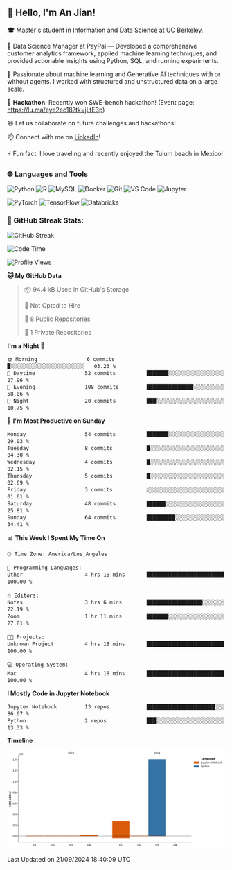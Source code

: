 ## 👋 Hello, I'm An Jian!

🎓 Master's student in Information and Data Science at UC Berkeley.

💼 Data Science Manager at PayPal — Developed a comprehensive customer analytics framework, applied machine learning techniques, and provided actionable insights using Python, SQL, and running experiments.

🌱 Passionate about machine learning and Generative AI techniques with or without agents. I worked with structured and unstructured data on a large scale.

👯 **Hackathon**: Recently won SWE-bench hackathon! (Event page: https://lu.ma/eye2ec18?tk=jLtE3p)

😄 Let us collaborate on future challenges and hackathons!

📫 Connect with me on [LinkedIn](https://www.linkedin.com/in/anne-dong-jian/)!

⚡ Fun fact: I love traveling and recently enjoyed the Tulum beach in Mexico!

### 🌐 Languages and Tools
![Python](https://img.shields.io/badge/-Python-3776AB?style=flat-square&logo=python&logoColor=white)
![R](https://img.shields.io/badge/-R-276DC3?style=flat-square&logo=r&logoColor=white)
![MySQL](https://img.shields.io/badge/-MySQL-4479A1?style=flat-square&logo=mysql&logoColor=white)
![Docker](https://img.shields.io/badge/-Docker-2496ED?style=flat-square&logo=docker&logoColor=white)
![Git](https://img.shields.io/badge/-Git-F05032?style=flat-square&logo=git&logoColor=white)
![VS Code](https://img.shields.io/badge/-Visual%20Studio%20Code-007ACC?style=flat-square&logo=visual-studio-code&logoColor=white)
![Jupyter](https://img.shields.io/badge/-Jupyter-F37626?style=flat-square&logo=jupyter&logoColor=white)

![PyTorch](https://img.shields.io/badge/-PyTorch-EE4C2C?style=flat-square&logo=pytorch&logoColor=white)
![TensorFlow](https://img.shields.io/badge/-TensorFlow-FF6F00?style=flat-square&logo=tensorflow&logoColor=white)
![Databricks](https://img.shields.io/badge/-Databricks-FF3621?style=flat-square&logo=databricks&logoColor=white)

### 🚀 GitHub Streak Stats:
![GitHub Streak](https://github-readme-streak-stats.herokuapp.com/?user=dojian&theme=dark)

<!--START_SECTION:waka-->
![Code Time](http://img.shields.io/badge/Code%20Time-10%20hrs%209%20mins-blue)

![Profile Views](http://img.shields.io/badge/Profile%20Views-11-blue)

**🐱 My GitHub Data** 

> 📦 94.4 kB Used in GitHub's Storage 
 > 
> 🚫 Not Opted to Hire
 > 
> 📜 8 Public Repositories 
 > 
> 🔑 1 Private Repositories 
 > 
**I'm a Night 🦉** 

```text
🌞 Morning                6 commits           █░░░░░░░░░░░░░░░░░░░░░░░░   03.23 % 
🌆 Daytime                52 commits          ███████░░░░░░░░░░░░░░░░░░   27.96 % 
🌃 Evening                108 commits         ███████████████░░░░░░░░░░   58.06 % 
🌙 Night                  20 commits          ███░░░░░░░░░░░░░░░░░░░░░░   10.75 % 
```
📅 **I'm Most Productive on Sunday** 

```text
Monday                   54 commits          ███████░░░░░░░░░░░░░░░░░░   29.03 % 
Tuesday                  8 commits           █░░░░░░░░░░░░░░░░░░░░░░░░   04.30 % 
Wednesday                4 commits           █░░░░░░░░░░░░░░░░░░░░░░░░   02.15 % 
Thursday                 5 commits           █░░░░░░░░░░░░░░░░░░░░░░░░   02.69 % 
Friday                   3 commits           ░░░░░░░░░░░░░░░░░░░░░░░░░   01.61 % 
Saturday                 48 commits          ██████░░░░░░░░░░░░░░░░░░░   25.81 % 
Sunday                   64 commits          █████████░░░░░░░░░░░░░░░░   34.41 % 
```


📊 **This Week I Spent My Time On** 

```text
🕑︎ Time Zone: America/Los_Angeles

💬 Programming Languages: 
Other                    4 hrs 18 mins       █████████████████████████   100.00 % 

🔥 Editors: 
Notes                    3 hrs 6 mins        ██████████████████░░░░░░░   72.19 % 
Zoom                     1 hr 11 mins        ███████░░░░░░░░░░░░░░░░░░   27.81 % 

🐱‍💻 Projects: 
Unknown Project          4 hrs 18 mins       █████████████████████████   100.00 % 

💻 Operating System: 
Mac                      4 hrs 18 mins       █████████████████████████   100.00 % 
```

**I Mostly Code in Jupyter Notebook** 

```text
Jupyter Notebook         13 repos            ██████████████████████░░░   86.67 % 
Python                   2 repos             ███░░░░░░░░░░░░░░░░░░░░░░   13.33 % 
```



**Timeline**

![Lines of Code chart](https://raw.githubusercontent.com/dojian/dojian/main/assets/bar_graph.png)


 Last Updated on 21/09/2024 18:40:09 UTC
<!--END_SECTION:waka-->



<!--
**dojian/dojian** is a ✨ _special_ ✨ repository because its `README.md` (this file) appears on your GitHub profile.

Here are some ideas to get you started:
### 🔥 GitHub Stats:
![Your GitHub stats](https://github-readme-stats.vercel.app/api?username=dojian&show_icons=true&theme=dark&count_private=true)
- 🛠️ Most Used Languages
- 🌱 I’m currently learning ...
- 👯 I’m looking to collaborate on ...
- 🤔 I’m looking for help with ...
- 💬 Ask me about ...
- 📫 How to reach me: ...
- 😄 Pronouns: ...
- ⚡ Fun fact: ...
-->

